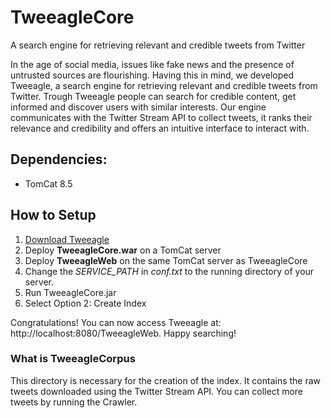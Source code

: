 # TweeagleCore

A search engine for retrieving relevant and credible tweets from Twitter

In the age of social media, issues like fake news and the presence of untrusted sources are flourishing. Having this in mind, we developed Tweeagle, a search engine for retrieving relevant and credible tweets from Twitter. Trough Tweeagle people can search for credible content, get informed and discover users with similar interests. Our engine communicates with the Twitter Stream API to collect tweets, it ranks their relevance and credibility and offers an intuitive interface to interact with. 

## Dependencies:
* TomCat 8.5

## How to Setup 

1. [Download Tweeagle](https://drive.google.com/open?id=1M5KEzQ3mW3GSQDAKN665s_35xrWiv0-b)
2. Deploy **TweeagleCore.war** on a TomCat server
3. Deploy **TweeagleWeb** on the same TomCat server as TweeagleCore
4. Change the *SERVICE_PATH* in *conf.txt* to the running directory of your server. 
5. Run TweeagleCore.jar
6. Select Option 2: Create Index

Congratulations! You can now access Tweeagle at: http://localhost:8080/TweeagleWeb. Happy searching!

### What is TweeagleCorpus

This directory is necessary for the creation of the index. It contains the raw tweets downloaded using the Twitter Stream API. You can collect more tweets by running the Crawler.

